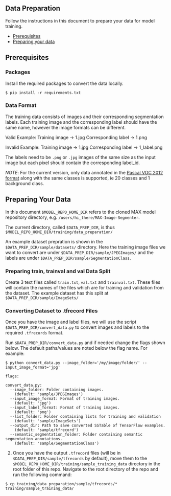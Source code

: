 ## Data Preparation

Follow the instructions in this document to prepare your data for model training.
- [Prerequisites](#prerequisites)
- [Preparing your data](#preparing-your-data)

## Prerequisites

### Packages

Install the required packages to convert the data locally. 

```shell
$ pip install -r requirements.txt
```

### Data Format

The training data consists of images and their corresponding segmentation labels. Each training image and the corresponding label should have the same name, however the image formats can be different. 

Valid Example:
Training image -> 1.jpg
Corresponding label -> 1.png

Invalid Example:
Training image -> 1.jpg
Corresponding label -> 1_label.png

The labels need to be `.png` or `.jpg` images of the same size as the input image but each pixel should contain the corresponding label_id. 

*NOTE*: For the current version, only data annotated in the [Pascal VOC 2012 format](http://host.robots.ox.ac.uk/pascal/VOC/voc2012/devkit_doc.pdf) along with the same classes is supported, ie 20 classes and 1 background class. 

## Preparing Your Data

In this document `$MODEL_REPO_HOME_DIR` refers to the cloned MAX model repository directory, e.g.
`/users/hi_there/MAX-Image-Segmenter`. 

The current directory, called `$DATA_PREP_DIR`, is thus `$MODEL_REPO_HOME_DIR/training/data_preparation/`

An example dataset prepration is shown in the `$DATA_PREP_DIR/sample/datasets/` directory. Here the training image files we want to convert are under `$DATA_PREP_DIR/sample/JPEGImages/` and the labels are under `$DATA_PREP_DIR/sample/SegmentationClass`.

### Preparing train, trainval and val Data Split
Create 3 text files called `train.txt`, `val.txt` and `trainval.txt`. These files will contain the names of the files which are for training and validation from the dataset. The example dataset has this split at `$DATA_PREP_DIR/sample/ImageSets/`

### Converting Dataset to .tfrecord Files
Once you have the image and label files, we will use the script `$DATA_PREP_DIR/convert_data.py` to convert images and labels to the required `.tfrecords` format.

Run `$DATA_PREP_DIR/convert_data.py` and if needed change the flags shown below. The default paths/values are noted below the flag name.
For example:
```shell
$ python convert_data.py --image_folder='/my/image/folder/' --input_image_format='jpg'
```

```shell
flags:

convert_data.py:
  --image_folder: Folder containing images.
    (default: 'sample/JPEGImages')
  --input_image_format: Format of training images.
    (default: 'jpg')
  --input_label_format: Format of training images.
    (default: 'png')
  --list_folder: Folder containing lists for training and validation
    (default: 'sample/ImageSets')
  --output_dir: Path to save converted SSTable of TensorFlow examples.
    (default: 'sample/tfrecord')
  --semantic_segmentation_folder: Folder containing semantic segmentation annotations.
    (default: 'sample/SegmentationClass')
```


2. Once you have the output `.tfrecord` files (will be in `$DATA_PREP_DIR/sample/tfrecords` by default), move them to the `$MODEL_REPO_HOME_DIR/training/sample_training_data` directory in the root folder of this repo. Navigate to the root directory of the repo and run the following command:
```shell
$ cp training/data_preparation/sample/tfrecords/* training/sample_training_data/
```
